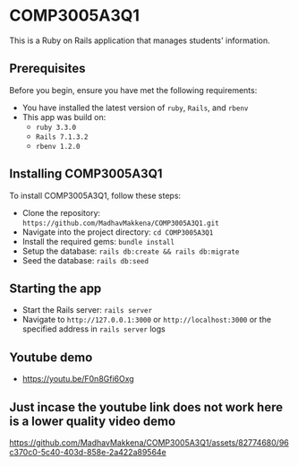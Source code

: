 # COMP3005A3Q1

This is a Ruby on Rails application that manages students' information.

## Prerequisites

Before you begin, ensure you have met the following requirements:

- You have installed the latest version of `ruby`, `Rails`, and `rbenv`
- This app was build on:
  - `ruby 3.3.0`
  - `Rails 7.1.3.2`
  - `rbenv 1.2.0`

## Installing COMP3005A3Q1

To install COMP3005A3Q1, follow these steps:
- Clone the repository: `https://github.com/MadhavMakkena/COMP3005A3Q1.git`
- Navigate into the project directory: `cd COMP3005A3Q1`
- Install the required gems: `bundle install`
- Setup the database: `rails db:create && rails db:migrate`
- Seed the database: `rails db:seed`

## Starting the app
- Start the Rails server: `rails server`
- Navigate to `http://127.0.0.1:3000` or `http://localhost:3000` or the specified address in `rails server` logs


## Youtube demo
- https://youtu.be/F0n8Gfi6Oxg


## Just incase the youtube link does not work here is a lower quality video demo
https://github.com/MadhavMakkena/COMP3005A3Q1/assets/82774680/96c370c0-5c40-403d-858e-2a422a89564e

